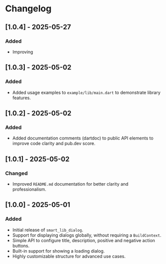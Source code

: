 # Changelog

## [1.0.4] - 2025-05-27

### Added
- Improving

## [1.0.3] - 2025-05-02

### Added
- Added usage examples to `example/lib/main.dart` to demonstrate library features.

## [1.0.2] - 2025-05-02

### Added
- Added documentation comments (dartdoc) to public API elements to improve code clarity and pub.dev score.

## [1.0.1] - 2025-05-02

### Changed
- Improved `README.md` documentation for better clarity and professionalism.

## [1.0.0] - 2025-05-01

### Added
- Initial release of `smart_lib_dialog`.
- Support for displaying dialogs globally, without requiring a `BuildContext`.
- Simple API to configure title, description, positive and negative action buttons.
- Built-in support for showing a loading dialog.
- Highly customizable structure for advanced use cases.